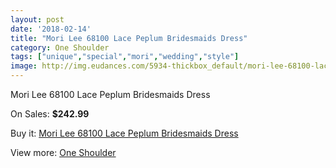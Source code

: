 ```yaml
---
layout: post
date: '2018-02-14'
title: "Mori Lee 68100 Lace Peplum Bridesmaids Dress"
category: One Shoulder
tags: ["unique","special","mori","wedding","style"]
image: http://img.eudances.com/5934-thickbox_default/mori-lee-68100-lace-peplum-bridesmaids-dress.jpg
---
```

Mori Lee 68100 Lace Peplum Bridesmaids Dress

On Sales: **$242.99**
<a href="https://www.eudances.com/en/one-shoulder/2097-mori-lee-68100-lace-peplum-bridesmaids-dress.html"><amp-img layout="responsive" width="600" height="600" src="//img.eudances.com/5934-thickbox_default/mori-lee-68100-lace-peplum-bridesmaids-dress.jpg" alt="Mori Lee 68100 Lace Peplum Bridesmaids Dress 0" /></a>
<a href="https://www.eudances.com/en/one-shoulder/2097-mori-lee-68100-lace-peplum-bridesmaids-dress.html"><amp-img layout="responsive" width="600" height="600" src="//img.eudances.com/5935-thickbox_default/mori-lee-68100-lace-peplum-bridesmaids-dress.jpg" alt="Mori Lee 68100 Lace Peplum Bridesmaids Dress 1" /></a>

Buy it: [Mori Lee 68100 Lace Peplum Bridesmaids Dress](https://www.eudances.com/en/one-shoulder/2097-mori-lee-68100-lace-peplum-bridesmaids-dress.html "Mori Lee 68100 Lace Peplum Bridesmaids Dress")

View more: [One Shoulder](https://www.eudances.com/en/23-one-shoulder "One Shoulder")